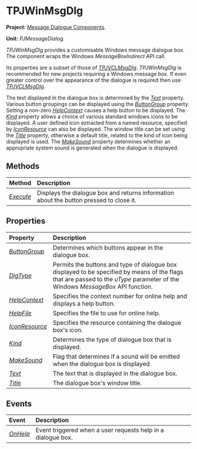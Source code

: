# TPJWinMsgDlg #

**Project:** [Message Dialogue Components](../API.md).

**Unit:** _PJMessageDialog_.

_TPJWinMsgDlg_ provides a customisable Windows message dialogue box. The component wraps the Windows _MessageBoxIndirect_ API call.

Its properties are a subset of those of _[TPJVCLMsgDlg](./TPJVCLMsgDlg.md)_. _TPJWinMsgDlg_ is recommended for new projects requiring a Windows message box. If even greater control over the appearance of the dialogue is required then use _[TPJVCLMsgDlg](./TPJVCLMsgDlg.md)_.

The text displayed in the dialogue box is determined by the _[Text](./TPJWinMsgDlg-Text.md)_ property. Various button groupings can be displayed using the _[ButtonGroup](./TPJWinMsgDlg-ButtonGroup.md)_ property. Setting a non-zero _[HelpContext](./TPJWinMsgDlg-HelpContext.md)_ causes a help button to be displayed. The _[Kind](./TPJWinMsgDlg-Kind.md)_ property allows a choice of various standard windows icons to be displayed. A user defined icon extracted from a named resource, specified by _[IconResource](./TPJWinMsgDlg-IconResource.md)_ can also be displayed. The window title can be set using the _[Title](./TPJWinMsgDlg-Title.md)_ property, otherwise a default title, related to the kind of icon being displayed is used. The _[MakeSound](./TPJWinMsgDlg-MakeSound.md)_ property determines whether an appropriate system sound is generated when the dialogue is displayed.

## Methods ##

| **Method** | **Description** |
|:-----------|:----------------|
| _[Execute](./TPJWinMsgDlg-Execute.md)_ | Displays the dialogue box and returns information about the button pressed to close it. |

## Properties ##

| **Property** | **Description** |
|:-------------|:----------------|
| _[ButtonGroup](./TPJWinMsgDlg-ButtonGroup.md)_ | Determines which buttons appear in the dialogue box. |
| _[DlgType](./TPJWinMsgDlg-DlgType.md)_ | Permits the buttons and type of dialogue box displayed to be specified by means of the flags that are passed to the _uType_ parameter of the Windows _MessageBox_ API function. |
| _[HelpContext](./TPJWinMsgDlg-HelpContext.md)_ | Specifies the context number for online help and displays a help button. |
| _[HelpFile](./TPJWinMsgDlg-HelpFile.md)_ | Specifies the file to use for online help. |
| _[IconResource](./TPJWinMsgDlg-IconResource.md)_ | Specifies the resource containing the dialogue box's icon. |
| _[Kind](./TPJWinMsgDlg-Kind.md)_ | Determines the type of dialogue box that is displayed. |
| _[MakeSound](./TPJWinMsgDlg-MakeSound.md)_ | Flag that determines if a sound will be emitted when the dialogue box is displayed. |
| _[Text](./TPJWinMsgDlg-Text.md)_ | The text that is displayed in the dialogue box. |
| _[Title](./TPJWinMsgDlg-Title.md)_ | The dialogue box's window title. |

## Events ##

| **Event** | **Description** |
|:----------|:----------------|
| _[OnHelp](./TPJWinMsgDlg-OnHelp.md)_ | Event triggered when a user requests help in a dialogue box. |